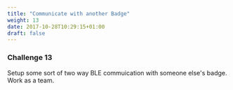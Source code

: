 ```yaml
---
title: "Communicate with another Badge"
weight: 13
date: 2017-10-28T10:29:15+01:00
draft: false
---
```

### Challenge 13

Setup some sort of two way BLE commuication with someone else's badge. Work as a team.

